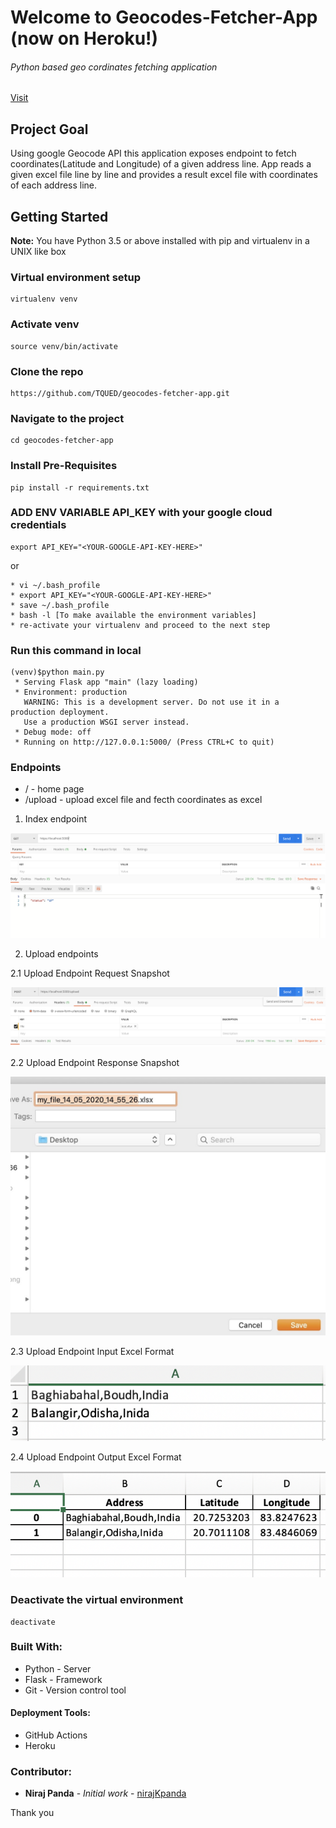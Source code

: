 # Welcome to Geocodes-Fetcher-App (now on Heroku!)

###### Python based geo cordinates fetching application

[Visit](https://geofinder.herokuapp.com)

## Project Goal

Using google Geocode API this application exposes endpoint to fetch coordinates(Latitude and Longitude) of a given address line. App reads a given excel file line by line and provides a result excel file with coordinates of each address line.



## Getting Started


**Note:** You have Python 3.5 or above installed with pip and virtualenv in a UNIX like box

### Virtual environment setup

```
virtualenv venv 
```

### Activate venv

```
source venv/bin/activate 
```

### Clone the repo

```
https://github.com/TQUED/geocodes-fetcher-app.git
```

### Navigate to the project

```
cd geocodes-fetcher-app
```

### Install Pre-Requisites

```
pip install -r requirements.txt
```

### ADD ENV VARIABLE API_KEY with your google cloud credentials

```
export API_KEY="<YOUR-GOOGLE-API-KEY-HERE>"
```

or

```
* vi ~/.bash_profile 
* export API_KEY="<YOUR-GOOGLE-API-KEY-HERE>"
* save ~/.bash_profile
* bash -l [To make available the environment variables]
* re-activate your virtualenv and proceed to the next step

```

### Run this command in local

```
(venv)$python main.py 
 * Serving Flask app "main" (lazy loading)
 * Environment: production
   WARNING: This is a development server. Do not use it in a production deployment.
   Use a production WSGI server instead.
 * Debug mode: off
 * Running on http://127.0.0.1:5000/ (Press CTRL+C to quit)
```

### Endpoints

* /       - home page 
* /upload - upload excel file and fecth coordinates as excel

1. Index endpoint

![Application Landing Banner](https://github.com/TQUED/geocodes-fetcher-app/blob/master/imgs/get-url.png)

2. Upload endpoints

2.1 Upload Endpoint Request Snapshot

![Application Landing Banner](https://github.com/TQUED/geocodes-fetcher-app/blob/master/imgs/upload_request.png)


2.2 Upload Endpoint Response Snapshot

![Application Landing Banner](https://github.com/TQUED/geocodes-fetcher-app/blob/master/imgs/upload_request-response.png)


2.3 Upload Endpoint Input Excel Format

![Application Landing Banner](https://github.com/TQUED/geocodes-fetcher-app/blob/master/imgs/input-excel-format.png)


2.4 Upload Endpoint Output Excel Format

![Application Landing Banner](https://github.com/TQUED/geocodes-fetcher-app/blob/master/imgs/output-excel-format.png)


### Deactivate the virtual environment

```
deactivate
```

### Built With:


* Python - Server
* Flask - Framework
* Git - Version control tool


#### Deployment Tools:

* GitHub Actions
* Heroku


### Contributor:

* **Niraj Panda** - *Initial work* - [nirajKpanda](https://github.com/nirajKpanda)


Thank you
